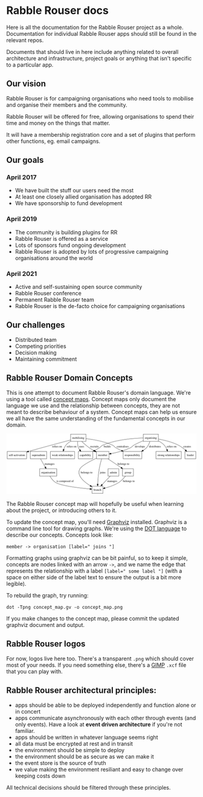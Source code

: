 # Rabble Rouser docs

Here is all the documentation for the Rabble Rouser project as a whole. Documentation for individual Rabble Rouser apps should still be found in the relevant repos.

Documents that should live in here include anything related to overall architecture and infrastructure, project goals or anything that isn't specific to a particular app.

## Our vision

Rabble Rouser is for campaigning organisations who need tools to mobilise and organise their members and the community.

Rabble Rouser will be offered for free, allowing organisations to spend their time and money on the things that matter.

It will have a membership registration core and a set of plugins that perform other functions, eg. email campaigns.

## Our goals

### April 2017

* We have built the stuff our users need the most
* At least one closely allied organisation has adopted RR
* We have sponsorship to fund development

### April 2019

* The community is building plugins for RR
* Rabble Rouser is offered as a service
* Lots of sponsors fund ongoing development
* Rabble Rouser is adopted by lots of progressive campaigning organisations around the world

### April 2021

* Active and self-sustaining open source community
* Rabble Rouser conference
* Permanent Rabble Rouser team
* Rabble Rouser is the de-facto choice for campaigning organisations

## Our challenges

* Distributed team
* Competing priorities
* Decision making
* Maintaining commitment

## Rabble Rouser Domain Concepts

This is one attempt to document Rabble Rouser's domain language. We're using a tool called [concept maps](http://cmap.ihmc.us/docs/theory-of-concept-maps). Concept maps only document the language we use and the relationship between concepts, they are not meant to describe behaviour of a system. Concept maps can help us ensure we all have the same understanding of the fundamental concepts in our domain.

![Rabble Rouser Concept Map](./concept_map.png "Rabble Rouser Concept Map")

The Rabble Rouser concept map will hopefully be useful when learning about the project, or introducing others to it.

To update the concept map, you'll need [Graphviz](http://www.graphviz.org/) installed. Graphviz is a command line tool for drawing graphs. We're using the [DOT language](http://www.graphviz.org/content/dot-language) to describe our concepts. Concepts look like:

    member -> organisation [label=" joins "]

Formatting graphs using graphviz can be bit painful, so to keep it simple, concepts are nodes linked with an arrow `->`, and we name the edge that represents the relationship with a label `[label=" some label "]` (with a space on either side of the label text to ensure the output is a bit more legible).

To rebuild the graph, try running:

    dot -Tpng concept_map.gv -o concept_map.png

If you make changes to the concept map, please commit the updated graphviz document and output.

## Rabble Rouser logos

For now, logos live here too. There's a transparent `.png` which should cover most of your needs. If you need something else, there's a [GIMP](https://www.gimp.org/) `.xcf` file that you can play with.

## Rabble Rouser architectural principles:

* apps should be able to be deployed independently and function alone or in concert
* apps communicate asynchronously with each other through events (and only events). Have a look at **event driven architecture** if you're not familiar.
* apps should be written in whatever language seems right
* all data must be encrypted at rest and in transit
* the environment should be simple to deploy
* the environment should be as secure as we can make it
* the event store is the source of truth
* we value making the environment resiliant and easy to change over keeping costs down

All technical decisions should be filtered through these principles.
